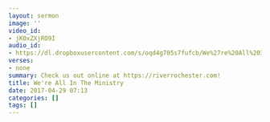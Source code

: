 ```yaml
---
layout: sermon
image: ''
video_id:
- jK0xZXjRO9I
audio_id:
- https://dl.dropboxusercontent.com/s/oqd4g705s7fufcb/We%27re%20All%20In%20The%20Ministry.mp3?dl=0
verses:
- none
summary: Check us out online at https://riverrochester.com!
title: We're All In The Ministry
date: 2017-04-29 07:13
categories: []
tags: []
---
```

